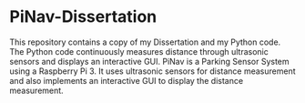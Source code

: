# PiNav-Dissertation
This repository contains a copy of my Dissertation and my Python code. 
The Python code continuously measures distance through ultrasonic sensors and displays an interactive GUI. 
PiNav is a Parking Sensor System using a Raspberry Pi 3. It uses ultrasonic sensors for distance measurement and also implements an
interactive GUI to display the distance measurement. 
